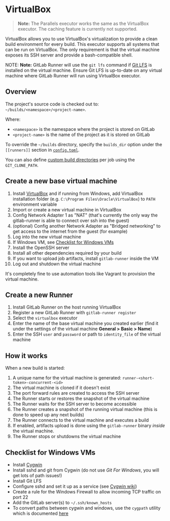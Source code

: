 # VirtualBox

>**Note:**
The Parallels executor works the same as the VirtualBox executor. The
caching feature is currently not supported.

VirtualBox allows you to use VirtualBox's virtualization to provide a clean
build environment for every build. This executor supports all systems that can
be run on VirtualBox. The only requirement is that the virtual machine exposes
its SSH server and provide a bash-compatible shell.

NOTE: **Note:**
GitLab Runner will use the `git lfs` command if [Git LFS](https://git-lfs.github.com) is installed on the virtual machine.
Ensure Git LFS is up-to-date on any virtual machine where GitLab Runner will run using VirtualBox executor.

## Overview

The project's source code is checked out to: `~/builds/<namespace>/<project-name>`.

Where:

- `<namespace>` is the namespace where the project is stored on GitLab
- `<project-name>` is the name of the project as it is stored on GitLab

To override the `~/builds` directory, specify the `builds_dir` option under
the `[[runners]]` section in
[`config.toml`](../configuration/advanced-configuration.md).

You can also define [custom build
directories](https://docs.gitlab.com/ce/ci/yaml/README.html#custom-build-directories) per job using the
`GIT_CLONE_PATH`.

## Create a new base virtual machine

1. Install [VirtualBox](https://www.virtualbox.org) and if running from Windows,
   add VirtualBox installation folder (e.g. `C:\Program Files\Oracle\VirtualBox`)
   to `PATH` environment variable
1. Import or create a new virtual machine in VirtualBox
1. Config Network Adapter 1 as "NAT" (that's currently the only way the gitlab-runner is able to connect over ssh into the guest)
1. (optional) Config another Network Adapter as "Bridged networking" to get access to the internet from the guest (for example)
1. Log into the new virtual machine
1. If Windows VM, see [Checklist for Windows VMs](#checklist-for-windows-vms)
1. Install the OpenSSH server
1. Install all other dependencies required by your build
1. If you want to upload job artifacts, install `gitlab-runner` inside the VM
1. Log out and shutdown the virtual machine

It's completely fine to use automation tools like Vagrant to provision the
virtual machine.

## Create a new Runner

1. Install GitLab Runner on the host running VirtualBox
1. Register a new GitLab Runner with `gitlab-runner register`
1. Select the `virtualbox` executor
1. Enter the name of the base virtual machine you created earlier (find it under
   the settings of the virtual machine **General > Basic > Name**)
1. Enter the SSH `user` and `password` or path to `identity_file` of the
   virtual machine

## How it works

When a new build is started:

1. A unique name for the virtual machine is generated: `runner-<short-token>-concurrent-<id>`
1. The virtual machine is cloned if it doesn't exist
1. The port forward rules are created to access the SSH server
1. The Runner starts or restores the snapshot of the virtual machine
1. The Runner waits for the SSH server to become accessible
1. The Runner creates a snapshot of the running virtual machine (this is done
   to speed up any next builds)
1. The Runner connects to the virtual machine and executes a build
1. If enabled, artifacts upload is done using the `gitlab-runner` binary *inside* the virtual machine.
1. The Runner stops or shutdowns the virtual machine

## Checklist for Windows VMs

- Install [Cygwin]
- Install sshd and git from Cygwin (do not use *Git For Windows*, you will get lots of path issues!)
- Install Git LFS
- Configure sshd and set it up as a service (see [Cygwin wiki](http://cygwin.wikia.com/wiki/Sshd))
- Create a rule for the Windows Firewall to allow incoming TCP traffic on port 22
- Add the GitLab server(s) to `~/.ssh/known_hosts`
- To convert paths between cygwin and windows, use the `cygpath` utility which is documented [here](http://cygwin.wikia.com/wiki/Cygpath_utility)

[cygwin]: https://cygwin.com/
